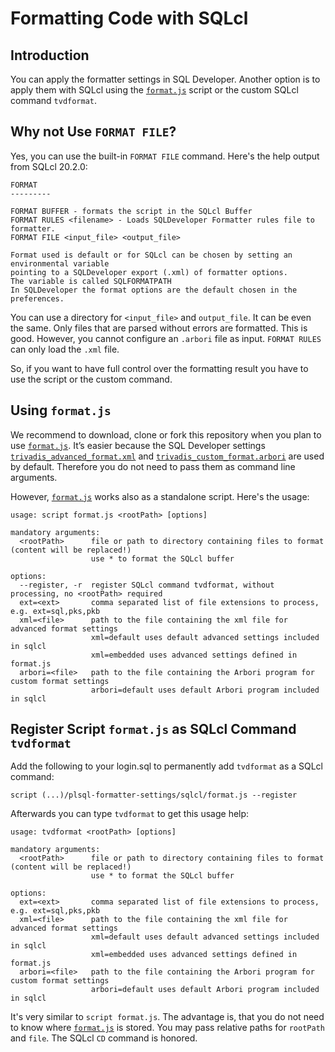# Formatting Code with SQLcl

## Introduction

You can apply the formatter settings in SQL Developer. Another option is to apply them with SQLcl using the [`format.js`](format.js) script or the custom SQLcl command `tvdformat`.

## Why not Use `FORMAT FILE`?

Yes, you can use the built-in `FORMAT FILE` command. Here's the help output from SQLcl 20.2.0:

```
FORMAT
---------

FORMAT BUFFER - formats the script in the SQLcl Buffer
FORMAT RULES <filename> - Loads SQLDeveloper Formatter rules file to formatter.
FORMAT FILE <input_file> <output_file> 

Format used is default or for SQLcl can be chosen by setting an environmental variable
pointing to a SQLDeveloper export (.xml) of formatter options.
The variable is called SQLFORMATPATH
In SQLDeveloper the format options are the default chosen in the preferences.
```

You can use a directory for `<input_file>` and `output_file`. It can be even the same. Only files that are parsed without errors are formatted. This is good. However, you cannot configure an `.arbori` file as input. `FORMAT RULES` can only load the `.xml` file. 

So, if you want to have full control over the formatting result you have to use the script or the custom command.

## Using `format.js`

We recommend to download, clone or fork this repository when you plan to use [`format.js`](format.js). It’s easier because the SQL Developer settings [`trivadis_advanced_format.xml`](../settings/sql_developer/trivadis_advanced_format.xml) and [`trivadis_custom_format.arbori`](../settings/sql_developer/trivadis_custom_format.arbori) are used by default. Therefore you do not need to pass them as command line arguments.

However, [`format.js`](format.js) works also as a standalone script. Here's the usage:

```
usage: script format.js <rootPath> [options]

mandatory arguments:
  <rootPath>      file or path to directory containing files to format (content will be replaced!)
                  use * to format the SQLcl buffer

options:
  --register, -r  register SQLcl command tvdformat, without processing, no <rootPath> required
  ext=<ext>       comma separated list of file extensions to process, e.g. ext=sql,pks,pkb
  xml=<file>      path to the file containing the xml file for advanced format settings
                  xml=default uses default advanced settings included in sqlcl
                  xml=embedded uses advanced settings defined in format.js
  arbori=<file>   path to the file containing the Arbori program for custom format settings
                  arbori=default uses default Arbori program included in sqlcl
```

## Register Script `format.js` as SQLcl Command `tvdformat`

Add the following to your login.sql to permanently add `tvdformat` as a SQLcl command:

```
script (...)/plsql-formatter-settings/sqlcl/format.js --register
```

Afterwards you can type `tvdformat` to get this usage help:

```
usage: tvdformat <rootPath> [options]

mandatory arguments:
  <rootPath>      file or path to directory containing files to format (content will be replaced!)
                  use * to format the SQLcl buffer

options:
  ext=<ext>       comma separated list of file extensions to process, e.g. ext=sql,pks,pkb
  xml=<file>      path to the file containing the xml file for advanced format settings
                  xml=default uses default advanced settings included in sqlcl
                  xml=embedded uses advanced settings defined in format.js
  arbori=<file>   path to the file containing the Arbori program for custom format settings
                  arbori=default uses default Arbori program included in sqlcl
```

It's very similar to `script format.js`. The advantage is, that you do not need to know where [`format.js`](format.js) is stored. You may pass relative paths for `rootPath` and `file`. The SQLcl `CD` command is honored.
